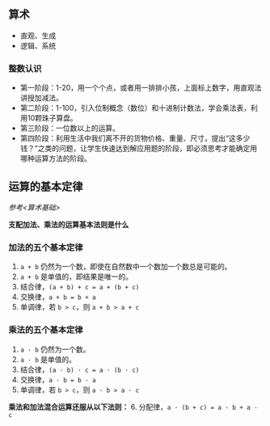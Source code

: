 ## 算术

- 直观、生成
- 逻辑、系统

### 整数认识

- 第一阶段：1-20，用一个个点，或者用一排排小孩，上面标上数字，用直观法讲授加减法。
- 第二阶段：1-100，引入位制概念（数位）和十进制计数法，学会乘法表，利用10颗珠子算盘。
- 第三阶段：一位数以上的运算。
- 第四阶段：利用生活中我们离不开的货物价格、重量、尺寸，提出“这多少钱？”之类的问题，让学生快速达到解应用题的阶段，即必须思考才能确定用哪种运算方法的阶段。

## 运算的基本定律

*参考<算术基础>*

**支配加法、乘法的运算基本法则是什么**

### 加法的五个基本定律

1. `a + b` 仍然为一个数，即使在自然数中一个数加一个数总是可能的。
2. `a + b` 是单值的，即结果是唯一的。
3. 结合律，`(a + b) + c = a + (b + c)`
4. 交换律，`a + b = b + a`
5. 单调律，若 `b > c`，则 `a + b > a + c`

### 乘法的五个基本定律

1. `a · b` 仍然为一个数。
2. `a · b` 是单值的。
3. 结合律，`(a · b) · c = a · (b · c)`
4. 交换律，`a · b = b · a`
5. 单调律，若 `b > c`，则 `a · b > a · c`

**乘法和加法混合运算还服从以下法则：**
6. 分配律，`a · (b + c) = a · b + a · c`

